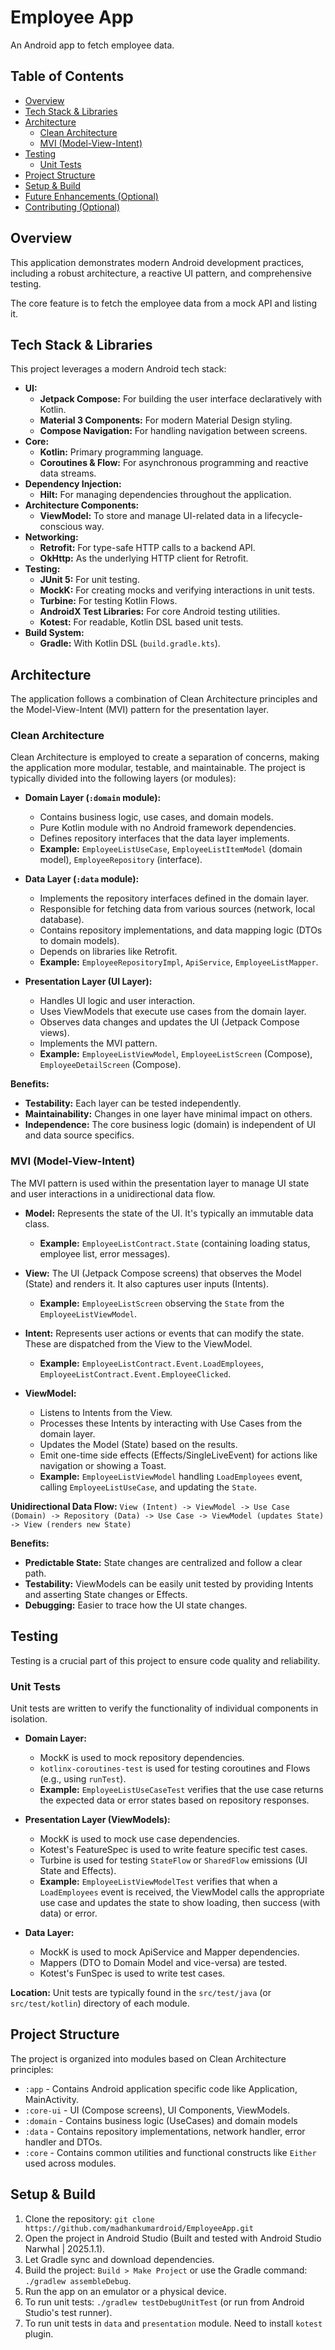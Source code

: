 # Employee App

An Android app to fetch employee data.

## Table of Contents

- [Overview](#overview)
- [Tech Stack & Libraries](#tech-stack--libraries)
- [Architecture](#architecture)
  - [Clean Architecture](#clean-architecture)
  - [MVI (Model-View-Intent)](#mvi-model-view-intent)
- [Testing](#testing)
  - [Unit Tests](#unit-tests)
- [Project Structure](#project-structure)
- [Setup & Build](#setup--build)
- [Future Enhancements (Optional)](#future-enhancements-optional)
- [Contributing (Optional)](#contributing-optional)

## Overview

This application demonstrates modern Android development practices, including a robust architecture, a reactive UI pattern, and comprehensive testing.

The core feature is to fetch the employee data from a mock API and listing it.

## Tech Stack & Libraries

This project leverages a modern Android tech stack:

*   **UI:**
    *   **Jetpack Compose:** For building the user interface declaratively with Kotlin.
    *   **Material 3 Components:** For modern Material Design styling.
    *   **Compose Navigation:** For handling navigation between screens.
*   **Core:**
    *   **Kotlin:** Primary programming language.
    *   **Coroutines & Flow:** For asynchronous programming and reactive data streams.
*   **Dependency Injection:**
    *   **Hilt:** For managing dependencies throughout the application.
*   **Architecture Components:**
    *   **ViewModel:** To store and manage UI-related data in a lifecycle-conscious way.
*   **Networking:**
    *   **Retrofit:** For type-safe HTTP calls to a backend API.
    *   **OkHttp:** As the underlying HTTP client for Retrofit.
*   **Testing:**
    *   **JUnit 5:** For unit testing.
    *   **MockK:** For creating mocks and verifying interactions in unit tests.
    *   **Turbine:** For testing Kotlin Flows.
    *   **AndroidX Test Libraries:** For core Android testing utilities.
    *   **Kotest:** For readable, Kotlin DSL based unit tests.
*   **Build System:**
    *   **Gradle:** With Kotlin DSL (`build.gradle.kts`).

## Architecture

The application follows a combination of Clean Architecture principles and the Model-View-Intent (MVI) pattern for the presentation layer.

### Clean Architecture

Clean Architecture is employed to create a separation of concerns, making the application more modular, testable, and maintainable. The project is typically divided into the following layers (or modules):

*   **Domain Layer (`:domain` module):**
    *   Contains business logic, use cases, and domain models.
    *   Pure Kotlin module with no Android framework dependencies.
    *   Defines repository interfaces that the data layer implements.
    *   **Example:** `EmployeeListUseCase`, `EmployeeListItemModel` (domain model), `EmployeeRepository` (interface).

*   **Data Layer (`:data` module):**
    *   Implements the repository interfaces defined in the domain layer.
    *   Responsible for fetching data from various sources (network, local database).
    *   Contains repository implementations, and data mapping logic (DTOs to domain models).
    *   Depends on libraries like Retrofit.
    *   **Example:** `EmployeeRepositoryImpl`, `ApiService`, `EmployeeListMapper`.

*   **Presentation Layer (UI Layer):**
    *   Handles UI logic and user interaction.
    *   Uses ViewModels that execute use cases from the domain layer.
    *   Observes data changes and updates the UI (Jetpack Compose views).
    *   Implements the MVI pattern.
    *   **Example:** `EmployeeListViewModel`, `EmployeeListScreen` (Compose), `EmployeeDetailScreen` (Compose).

**Benefits:**
*   **Testability:** Each layer can be tested independently.
*   **Maintainability:** Changes in one layer have minimal impact on others.
*   **Independence:** The core business logic (domain) is independent of UI and data source specifics.

### MVI (Model-View-Intent)

The MVI pattern is used within the presentation layer to manage UI state and user interactions in a unidirectional data flow.

*   **Model:** Represents the state of the UI. It's typically an immutable data class.
    *   **Example:** `EmployeeListContract.State` (containing loading status, employee list, error messages).

*   **View:** The UI (Jetpack Compose screens) that observes the Model (State) and renders it. It also captures user inputs (Intents).
    *   **Example:** `EmployeeListScreen` observing the `State` from the `EmployeeListViewModel`.

*   **Intent:** Represents user actions or events that can modify the state. These are dispatched from the View to the ViewModel.
    *   **Example:** `EmployeeListContract.Event.LoadEmployees`, `EmployeeListContract.Event.EmployeeClicked`.

*   **ViewModel:**
    *   Listens to Intents from the View.
    *   Processes these Intents by interacting with Use Cases from the domain layer.
    *   Updates the Model (State) based on the results.
    *   Emit one-time side effects (Effects/SingleLiveEvent) for actions like navigation or showing a Toast.
    *   **Example:** `EmployeeListViewModel` handling `LoadEmployees` event, calling `EmployeeListUseCase`, and updating the `State`.

**Unidirectional Data Flow:**
`View (Intent) -> ViewModel -> Use Case (Domain) -> Repository (Data) -> Use Case -> ViewModel (updates State) -> View (renders new State)`

**Benefits:**
*   **Predictable State:** State changes are centralized and follow a clear path.
*   **Testability:** ViewModels can be easily unit tested by providing Intents and asserting State changes or Effects.
*   **Debugging:** Easier to trace how the UI state changes.

## Testing

Testing is a crucial part of this project to ensure code quality and reliability.

### Unit Tests

Unit tests are written to verify the functionality of individual components in isolation.

*   **Domain Layer:**
    *   MockK is used to mock repository dependencies.
    *   `kotlinx-coroutines-test` is used for testing coroutines and Flows (e.g., using `runTest`).
    *   **Example:** `EmployeeListUseCaseTest` verifies that the use case returns the expected data or error states based on repository responses.

*   **Presentation Layer (ViewModels):**
    *   MockK is used to mock use case dependencies.
    *   Kotest's FeatureSpec is used to write feature specific test cases.
    *   Turbine is used for testing `StateFlow` or `SharedFlow` emissions (UI State and Effects).
    *   **Example:** `EmployeeListViewModelTest` verifies that when a `LoadEmployees` event is received, the ViewModel calls the appropriate use case and updates the state to show loading, then success (with data) or error.

*   **Data Layer:**
    *   MockK is used to mock ApiService and Mapper dependencies.
    *   Mappers (DTO to Domain Model and vice-versa) are tested.
    *   Kotest's FunSpec is used to write test cases.

**Location:** Unit tests are typically found in the `src/test/java` (or `src/test/kotlin`) directory of each module.

## Project Structure

The project is organized into modules based on Clean Architecture principles:

*   `:app` - Contains Android application specific code like Application, MainActivity.
*   `:core-ui` - UI (Compose screens), UI Components, ViewModels.
*   `:domain` - Contains business logic (UseCases) and domain models
*   `:data` - Contains repository implementations, network handler, error handler and DTOs.
*   `:core` - Contains common utilities and functional constructs like `Either` used across modules.

## Setup & Build

1.  Clone the repository: `git clone https://github.com/madhankumardroid/EmployeeApp.git`
2.  Open the project in Android Studio (Built and tested with Android Studio Narwhal | 2025.1.1).
3.  Let Gradle sync and download dependencies.
4.  Build the project: `Build > Make Project` or use the Gradle command: `./gradlew assembleDebug`.
5.  Run the app on an emulator or a physical device.
6.  To run unit tests: `./gradlew testDebugUnitTest` (or run from Android Studio's test runner).
7.  To run unit tests in `data` and `presentation` module. Need to install `kotest` plugin.
